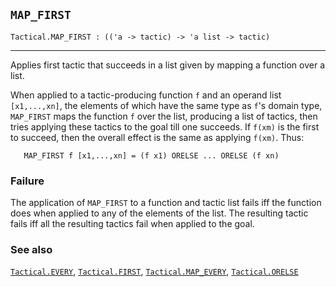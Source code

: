 ## `MAP_FIRST`

``` hol4
Tactical.MAP_FIRST : (('a -> tactic) -> 'a list -> tactic)
```

------------------------------------------------------------------------

Applies first tactic that succeeds in a list given by mapping a function
over a list.

When applied to a tactic-producing function `f` and an operand list
`[x1,...,xn]`, the elements of which have the same type as `f`'s domain
type, `MAP_FIRST` maps the function `f` over the list, producing a list
of tactics, then tries applying these tactics to the goal till one
succeeds. If `f(xm)` is the first to succeed, then the overall effect is
the same as applying `f(xm)`. Thus:

``` hol4
   MAP_FIRST f [x1,...,xn] = (f x1) ORELSE ... ORELSE (f xn)
```

### Failure

The application of `MAP_FIRST` to a function and tactic list fails iff
the function does when applied to any of the elements of the list. The
resulting tactic fails iff all the resulting tactics fail when applied
to the goal.

### See also

[`Tactical.EVERY`](#Tactical.EVERY),
[`Tactical.FIRST`](#Tactical.FIRST),
[`Tactical.MAP_EVERY`](#Tactical.MAP_EVERY),
[`Tactical.ORELSE`](#Tactical.ORELSE)
